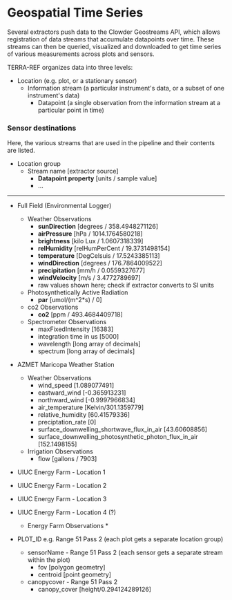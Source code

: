 # Geospatial Time Series

Several extractors push data to the Clowder Geostreams API, which allows registration of data streams that accumulate
datapoints over time. These streams can then be queried, visualized and downloaded to get time series of various 
measurements across plots and sensors.

TERRA-REF organizes data into three levels:

* Location (e.g. plot, or a stationary sensor)
    * Information stream (a particular instrument's data, or a subset of one instrument's data)
        * Datapoint (a single observation from the information stream at a particular point in time)


### Sensor destinations

Here, the various streams that are used in the pipeline and their contents are listed.

* Location group
    * Stream name [extractor source]
        * **Datapoint property** [units / sample value]
        * ...

---

* Full Field (Environmental Logger)
    * Weather Observations
        * **sunDirection** [degrees / 358.4948271126]
        * **airPressure** [hPa / 1014.1764580218]
        * **brightness** [kilo Lux / 1.0607318339]
        * **relHumidity** [relHumPerCent / 19.3731498154]
        * **temperature** [DegCelsuis / 17.5243385113]
        * **windDirection** [degrees / 176.7864009522]
        * **precipitation** [mm/h / 0.0559327677]
        * **windVelocity** [m/s / 3.4772789697]
        * raw values shown here; check if extractor converts to SI units
    * Photosynthetically Active Radiation
        * **par** [umol/(m^2*s) / 0]
    * co2 Observations
        * **co2** [ppm / 493.4684409718]
    * Spectrometer Observations
        * maxFixedIntensity [16383]
        * integration time in us [5000]
        * wavelength [long array of decimals]
        * spectrum [long array of decimals]
        
* AZMET Maricopa Weather Station 
    * Weather Observations 
        * wind_speed [1.089077491]
        * eastward_wind [-0.365913231]
        * northward_wind [-0.9997966834]
        * air_temperature [Kelvin/301.1359779]
        * relative_humidity [60.41579336]
        * preciptation_rate [0]
        * surface_downwelling_shortwave_flux_in_air [43.60608856]
        * surface_downwelling_photosynthetic_photon_flux_in_air [152.1498155]
    * Irrigation Observations
        * flow [gallons / 7903]
    
* UIUC Energy Farm - Location 1
* UIUC Energy Farm - Location 2   
* UIUC Energy Farm - Location 3
* UIUC Energy Farm - Location 4 (?)
    * Energy Farm Observations
        * 

* PLOT_ID e.g. Range 51 Pass 2 (each plot gets a separate location group)
    * sensorName - Range 51 Pass 2 (each sensor gets a separate stream within the plot)
        * fov [polygon geometry]
        * centroid [point geometry]
    * canopycover - Range 51 Pass 2
        * canopy_cover [height/0.294124289126]
